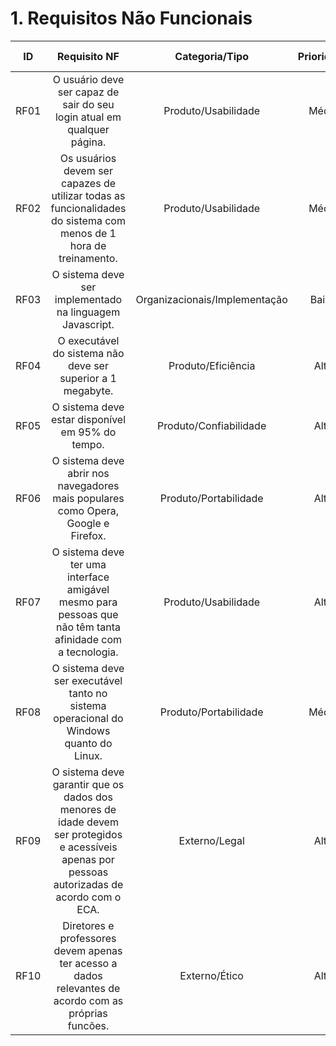 # 1. Requisitos Não Funcionais

| ID   |                                 Requisito NF                              | Categoria/Tipo | Prioridade | Requisitos Relacionados |
| :--: | :-----------------------------------------------------------------------: |:-------------: | :--------: | :-----------------: |
| RF01 |  O usuário deve ser capaz de sair do seu login atual em qualquer página. | Produto/Usabilidade               |Média       |                 |
| RF02 |  Os usuários devem ser capazes de utilizar todas as funcionalidades do sistema com menos de 1 hora de treinamento.     |  Produto/Usabilidade     |Média        |                  |
| RF03 |  O sistema deve ser implementado na linguagem Javascript.              |  Organizacionais/Implementação       |Baixa       |     -               |
| RF04 |  O executável do sistema não deve ser superior a 1 megabyte.             |  Produto/Eficiência       |Alta       |     -               |
| RF05 |  O sistema deve estar disponível em 95% do tempo.             |  Produto/Confiabilidade       |Alta       |     -               |
| RF06 |  O sistema deve abrir nos navegadores mais populares como Opera, Google e Firefox.             |  Produto/Portabilidade       |Alta       |     -               |
| RF07 |  O sistema deve ter uma interface amigável mesmo para pessoas que não têm tanta afinidade com a tecnologia.             |  Produto/Usabilidade      |Alta       |     -               |
| RF08 |  O sistema deve ser executável tanto no sistema operacional do Windows quanto do Linux.             |  Produto/Portabilidade      |Média       |     -               |
| RF09 |  O sistema deve garantir que os dados dos menores de idade devem ser protegidos e acessíveis apenas por pessoas autorizadas de acordo com o ECA.             |  Externo/Legal     |Alta      |     -               |
| RF10 |  Diretores e professores devem apenas ter acesso a dados relevantes de acordo com as próprias funcões.             |  Externo/Ético     |Alta      |     -               |

<div style="text-align: center">

